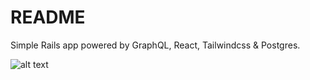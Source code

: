 # README

Simple Rails app powered by GraphQL, React, Tailwindcss & Postgres.

![alt text](https://i.imgur.com/jIy0xxy.png)

